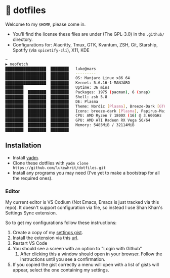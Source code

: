 # 🍙 dotfiles

Welcome to my `$HOME`, please come in.

* You'll find the license these files are under (The GPL-3.0) in the `.github/` directory.
* Configurations for: Alacritty, Tmux, GTK, Kvantum, ZSH, Git, Starship, Spotify (via `spicetify-cli`), X11, KDE

```sh
~
▶ neofetch
██████████████████  ████████   luke@mars
██████████████████  ████████   ---------
██████████████████  ████████   OS: Manjaro Linux x86_64
██████████████████  ████████   Kernel: 5.6.16-1-MANJARO
████████            ████████   Uptime: 36 mins
████████  ████████  ████████   Packages: 1975 (pacman), 6 (snap)
████████  ████████  ████████   Shell: zsh 5.8
████████  ████████  ████████   DE: Plasma
████████  ████████  ████████   Theme: Nordic [Plasma], Breeze-Dark [GTK2/3]
████████  ████████  ████████   Icons: breeze-dark [Plasma], Papirus-Maia [GTK2/3]
████████  ████████  ████████   CPU: AMD Ryzen 7 1800X (16) @ 3.600GHz
████████  ████████  ████████   GPU: AMD ATI Radeon RX Vega 56/64
████████  ████████  ████████   Memory: 5485MiB / 32114MiB
████████  ████████  ████████
```

## Installation

* Install [yadm](https://yadm.io/#).
* Clone these dotfiles with `yadm clone https://github.com/lukewhrit/dotfiles.git`
* Install any programs you may need (I've yet to make a bootstrap for all the required ones).

### Editor

My current editor is VS Codium (Not Emacs, Emacs is just tracked via this repo). It doesn't support configuration via file, so instead I use Shan Khan's Settings Sync extension.

So to get my configurations follow these instructions:
  1. Create a copy of my [settings gist](https://gist.github.com/324Luke/39fde10578be53782788aeccea116f55).
  2. Install the extension via this [url](https://marketplace.visualstudio.com/items?itemName=Shan.code-settings-sync).
  3. Restart VS Code
  4. You should see a screen with an option to "Login with Github"
     1. After clicking this a window should open in your browser. Follow the instructions until you see a confirmation.
  5. If you copied the gist correctly a menu will open with a list of gists will appear, select the one containing my settings.

